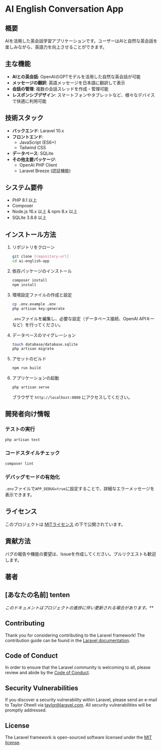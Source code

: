 # AI English Conversation App

## 概要
AIを活用した英会話学習アプリケーションです。ユーザーはAIと自然な英会話を楽しみながら、英語力を向上させることができます。

## 主な機能

- **AIとの英会話**: OpenAIのGPTモデルを活用した自然な英会話が可能
- **メッセージの翻訳**: 英語メッセージを日本語に翻訳して表示
- **会話の管理**: 複数の会話スレッドを作成・管理可能
- **レスポンシブデザイン**: スマートフォンやタブレットなど、様々なデバイスで快適に利用可能

## 技術スタック

- **バックエンド**: Laravel 10.x
- **フロントエンド**: 
  - JavaScript (ES6+)
  - Tailwind CSS
- **データベース**: SQLite
- **その他主要パッケージ**:
  - OpenAI PHP Client
  - Laravel Breeze (認証機能)

## システム要件

- PHP 8.1 以上
- Composer
- Node.js 16.x 以上 & npm 8.x 以上
- SQLite 3.8.8 以上

## インストール方法

1. リポジトリをクローン
   ```bash
   git clone [repository-url]
   cd ai-english-app
   ```

2. 依存パッケージのインストール
   ```bash
   composer install
   npm install
   ```

3. 環境設定ファイルの作成と設定
   ```bash
   cp .env.example .env
   php artisan key:generate
   ```
   `.env`ファイルを編集し、必要な設定（データベース接続、OpenAI APIキーなど）を行ってください。

4. データベースのマイグレーション
   ```bash
   touch database/database.sqlite
   php artisan migrate
   ```

5. アセットのビルド
   ```bash
   npm run build
   ```

6. アプリケーションの起動
   ```bash
   php artisan serve
   ```
   ブラウザで `http://localhost:8000` にアクセスしてください。

## 開発者向け情報

### テストの実行
```bash
php artisan test
```

### コードスタイルチェック
```bash
composer lint
```

### デバッグモードの有効化
`.env`ファイルで`APP_DEBUG=true`に設定することで、詳細なエラーメッセージを表示できます。

## ライセンス

このプロジェクトは [MITライセンス](LICENSE) の下で公開されています。

## 貢献方法

バグの報告や機能の要望は、Issueを作成してください。プルリクエストも歓迎します。

## 著者

[あなたの名前]
tenten
---

*このドキュメントはプロジェクトの進捗に伴い更新される場合があります。***

## Contributing

Thank you for considering contributing to the Laravel framework! The contribution guide can be found in the [Laravel documentation](https://laravel.com/docs/contributions).

## Code of Conduct

In order to ensure that the Laravel community is welcoming to all, please review and abide by the [Code of Conduct](https://laravel.com/docs/contributions#code-of-conduct).

## Security Vulnerabilities

If you discover a security vulnerability within Laravel, please send an e-mail to Taylor Otwell via [taylor@laravel.com](mailto:taylor@laravel.com). All security vulnerabilities will be promptly addressed.

## License

The Laravel framework is open-sourced software licensed under the [MIT license](https://opensource.org/licenses/MIT).
